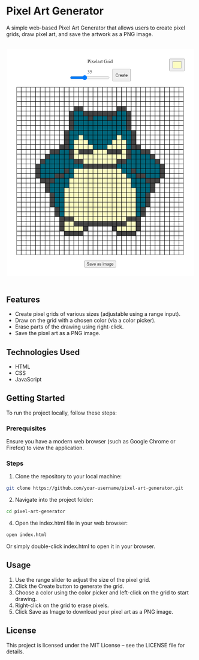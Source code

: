 # Pixel Art Generator
A simple web-based Pixel Art Generator that allows users to create pixel grids, draw pixel art, and save the artwork as a PNG image.
</br>
</br>

<div align="center">
  <img src="https://github.com/flowdevloping/pixelart-generator/blob/master/PixelArtCreator.png" alt="Pixelart Grid Example" width="500" />
</div>
</br>

## Features

- Create pixel grids of various sizes (adjustable using a range input).
- Draw on the grid with a chosen color (via a color picker).
- Erase parts of the drawing using right-click.
- Save the pixel art as a PNG image.

## Technologies Used

- HTML
- CSS
- JavaScript

## Getting Started

To run the project locally, follow these steps:

### Prerequisites

Ensure you have a modern web browser (such as Google Chrome or Firefox) to view the application.

### Steps
1. Clone the repository to your local machine:
  ```bash
  git clone https://github.com/your-username/pixel-art-generator.git
  ```
   
2. Navigate into the project folder:
  ```bash
  cd pixel-art-generator
  ```
  
4. Open the index.html file in your web browser:
  ```bash
  open index.html
  ```
Or simply double-click index.html to open it in your browser.

## Usage
1. Use the range slider to adjust the size of the pixel grid.
2. Click the Create button to generate the grid.
3. Choose a color using the color picker and left-click on the grid to start drawing.
4. Right-click on the grid to erase pixels.
5. Click Save as Image to download your pixel art as a PNG image.

## License
This project is licensed under the MIT License – see the LICENSE file for details.

